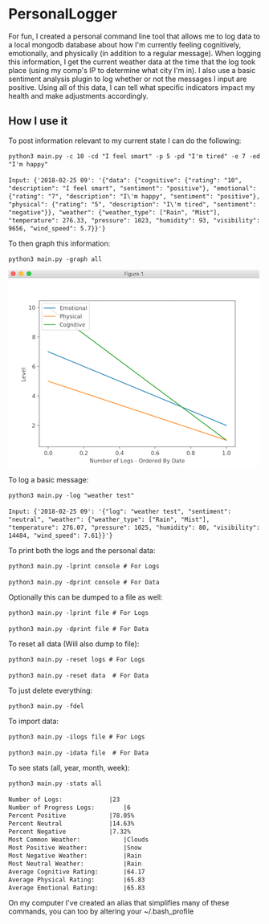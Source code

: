 # PersonalLogger

For fun, I created a personal command line tool that allows me to log data to a local mongodb database about how I'm currently feeling cognitively, emotionally, and physically (in addition to a regular message). When logging this information, I get the current weather data at the time that the log took place (using my comp's IP to determine what city I'm in). I also use a basic sentiment analysis plugin to log whether or not the messages I input are positive. Using all of this data, I can tell what specific indicators impact my health and make adjustments accordingly.

## How I use it


To post information relevant to my current state I can do the following:

    python3 main.py -c 10 -cd "I feel smart" -p 5 -pd "I'm tired" -e 7 -ed "I'm happy"

    Input: {'2018-02-25 09': '{"data": {"cognitive": {"rating": "10", "description": "I feel smart", "sentiment": "positive"}, "emotional": {"rating": "7", "description": "I\'m happy", "sentiment": "positive"}, "physical": {"rating": "5", "description": "I\'m tired", "sentiment": "negative"}}, "weather": {"weather_type": ["Rain", "Mist"], "temperature": 276.33, "pressure": 1023, "humidity": 93, "visibility": 9656, "wind_speed": 5.7}}'}

To then graph this information:

    python3 main.py -graph all

![Graph](/graph.png)

To log a basic message:

    python3 main.py -log "weather test"
    
    Input: {'2018-02-25 09': '{"log": "weather test", "sentiment": "neutral", "weather": {"weather_type": ["Rain", "Mist"], "temperature": 276.07, "pressure": 1025, "humidity": 80, "visibility": 14484, "wind_speed": 7.61}}'}

To print both the logs and the personal data:

    python3 main.py -lprint console # For Logs
    
    python3 main.py -dprint console # For Data
    
Optionally this can be dumped to a file as well:

    python3 main.py -lprint file # For Logs
    
    python3 main.py -dprint file # For Data
    
    
To reset all data (Will also dump to file):

    python3 main.py -reset logs # For Logs
    
    python3 main.py -reset data  # For Data

To just delete everything:

    python3 main.py -fdel


To import data:

    python3 main.py -ilogs file # For Logs
    
    python3 main.py -idata file  # For Data
    
    
To see stats (all, year, month, week):

    python3 main.py -stats all
  
    Number of Logs:				|23
    Number of Progress Logs:		|6
    Percent Positive 			|78.05%
    Percent Neutral 			|14.63%
    Percent Negative 			|7.32%
    Most Common Weather:			|Clouds
    Most Positive Weather:			|Snow
    Most Negative Weather:			|Rain
    Most Neutral Weather:			|Rain
    Average Cognitive Rating:		|64.17
    Average Physical Rating:		|65.83
    Average Emotional Rating:		|65.83

  



On my computer I've created an alias that simplifies many of these commands, you can too by altering your ~/.bash_profile
